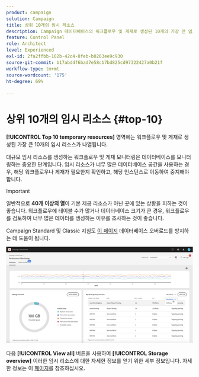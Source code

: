 ```yaml
---
product: campaign
solution: Campaign
title: 상위 10개의 임시 리소스
description: Campaign 데이터베이스의 워크플로우 및 게재로 생성된 10개의 가장 큰 임시 리소스를 Campaign 컨트롤 패널에서 모니터링하는 방법을 알아봅니다.
feature: Control Panel
role: Architect
level: Experienced
exl-id: 2fa2ffbb-102b-42c4-8feb-b0263ee9c930
source-git-commit: b17abddf6bad7e58cb7bd825cd97322427a0b21f
workflow-type: tm+mt
source-wordcount: '175'
ht-degree: 69%

---
```


# 상위 10개의 임시 리소스 {#top-10}

**[!UICONTROL Top 10 temporary resources]** 영역에는 워크플로우 및 게재로 생성된 가장 큰 10개의 임시 리소스가 나열됩니다.

대규모 임시 리소스를 생성하는 워크플로우 및 게재 모니터링은 데이터베이스를 모니터링하는 중요한 단계입니다. 임시 리소스가 너무 많은 데이터베이스 공간을 사용하는 경우, 해당 워크플로우나 게재가 필요한지 확인하고, 해당 인스턴스로 이동하여 중지해야 합니다.

>[!IMPORTANT]
>
>일반적으로 **40개 이상의 열**&#x200B;이 기본 제공 리소스가 아닌 곳에 있는 상황을 피하는 것이 좋습니다. 워크플로우에 테이블 수가 많거나 데이터베이스 크기가 큰 경우, 워크플로우를 검토하여 너무 많은 데이터를 생성하는 이유를 조사하는 것이 좋습니다.
>
>Campaign Standard 및 Classic 지침도 [이 페이지](database-preventing-overload.md) 데이터베이스 오버로드를 방지하는 데 도움이 됩니다.

![](assets/database-top10.png)

다음 **[!UICONTROL View all]** 버튼을 사용하여 **[!UICONTROL Storage overview]** 이러한 임시 리소스에 대한 자세한 정보를 얻기 위한 세부 정보입니다. 자세한 정보는 이 [페이지](database-storage-overview.md)를 참조하십시오.
